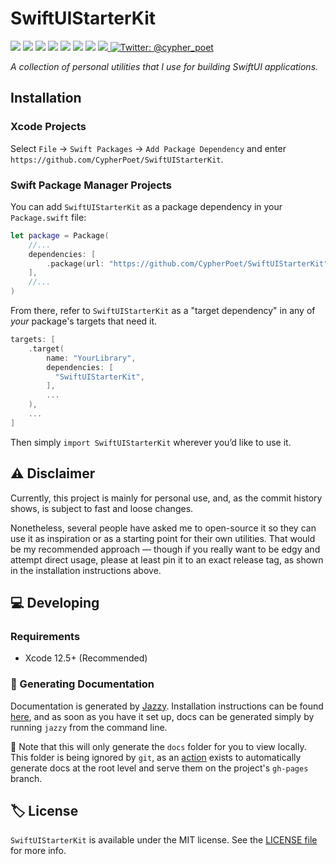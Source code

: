 # SwiftUIStarterKit

<p>
    <img src="https://img.shields.io/badge/iOS-13.0+-865EFC.svg" />
    <img src="https://img.shields.io/badge/iPadOS-13.0+-F65EFC.svg" />
    <img src="https://img.shields.io/badge/macOS-10.15+-179AC8.svg" />
    <img src="https://img.shields.io/badge/tvOS-13.0+-41465B.svg" />
    <img src="https://img.shields.io/badge/watchOS-6.0+-1FD67A.svg" />
    <img src="https://img.shields.io/badge/License-MIT-blue.svg" />
    <img src="https://github.com/CypherPoet/SwiftUIStarterKit/workflows/Build%20&%20Test/badge.svg" />
    <a href="https://github.com/apple/swift-package-manager">
      <img src="https://img.shields.io/badge/spm-compatible-brightgreen.svg?style=flat" />
    </a>
    <a href="https://twitter.com/cypher_poet">
        <img src="https://img.shields.io/badge/Contact-@cypher_poet-lightgrey.svg?style=flat" alt="Twitter: @cypher_poet" />
    </a>
</p>

_A collection of personal utilities that I use for building SwiftUI applications._



## Installation

### Xcode Projects

Select `File` -> `Swift Packages` -> `Add Package Dependency` and enter `https://github.com/CypherPoet/SwiftUIStarterKit`.


### Swift Package Manager Projects

You can add `SwiftUIStarterKit` as a package dependency in your `Package.swift` file:

```swift
let package = Package(
    //...
    dependencies: [
        .package(url: "https://github.com/CypherPoet/SwiftUIStarterKit", .exact("0.0.53")),
    ],
    //...
)
```

From there, refer to `SwiftUIStarterKit` as a "target dependency" in any of _your_ package's targets that need it.

```swift
targets: [
    .target(
        name: "YourLibrary",
        dependencies: [
          "SwiftUIStarterKit",
        ],
        ...
    ),
    ...
]
```

Then simply `import SwiftUIStarterKit` wherever you’d like to use it.

## ⚠️ Disclaimer

Currently, this project is mainly for personal use, and, as the commit history shows, is subject to fast and loose changes.

Nonetheless, several people have asked me to open-source it so they can use it as inspiration or as a starting point for their own utilities. That would be my recommended approach &mdash; though if you really want to be edgy and attempt direct usage, please at least pin it to an exact release tag, as shown in the installation instructions above.


## 💻 Developing

### Requirements

- Xcode 12.5+ (Recommended)


### 📜 Generating Documentation

Documentation is generated by [Jazzy](https://github.com/realm/jazzy). Installation instructions can be found [here](https://github.com/realm/jazzy#installation), and as soon as you have it set up, docs can be generated simply by running `jazzy` from the command line.

📝 Note that this will only generate the `docs` folder for you to view locally. This folder is being ignored by `git`, as an [action](./.github/workflows/PublishDocumentation.yml) exists to automatically generate docs at the root level and serve them on the project's `gh-pages` branch.


## 🏷 License

`SwiftUIStarterKit` is available under the MIT license. See the [LICENSE file](./LICENSE) for more info.
